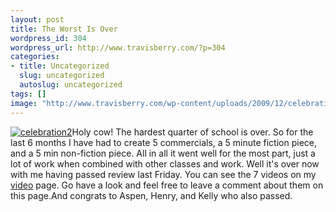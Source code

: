 ```yaml
--- 
layout: post
title: The Worst Is Over
wordpress_id: 304
wordpress_url: http://www.travisberry.com/?p=304
categories: 
- title: Uncategorized
  slug: uncategorized
  autoslug: uncategorized
tags: []
image: "http://www.travisberry.com/wp-content/uploads/2009/12/celebration2.jpg"
---
```

[![celebration2](http://www.travisberry.com/wp-content/uploads/2009/12/celebration2.jpg "celebration2")](http://www.flickr.com/photos/ficken/1813744832/)<!--more-->Holy cow! The hardest quarter of school is over. So for the last 6 months I have had to create 5 commercials, a 5 minute fiction piece, and a 5 min non-fiction piece. All in all it went well for the most part, just a lot of work when combined with other classes and work. Well it's over now with me having passed review last Friday. You can see the 7 videos on my [video](http://www.travisberry.com/video/) page. Go have a look and feel free to leave a comment about them on this page.And congrats to Aspen, Henry, and Kelly who also passed. 
